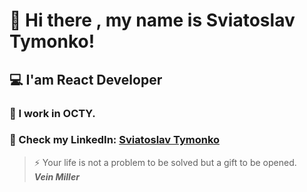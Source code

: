 # 👋 Hi there , my name is Sviatoslav Tymonko!<br/>
## 💻 I'am React Developer<br/>
### 👔 I work in OCTY.<br/>
### 💬 Check my LinkedIn: [Sviatoslav Tymonko](https://www.linkedin.com/in/sviatoslav-tymonko-965419222/)<br/>

>⚡ Your life is not a problem to be solved but a gift to be opened. <br/>
>***Vein Miller***
